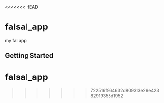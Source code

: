 <<<<<<< HEAD
# falsal_app

my fal app

## Getting Started

# falsal_app
>>>>>>> 722516f964632d809313e29e42382919353d1952
